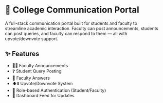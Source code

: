 # 🏫 College Communication Portal

A full-stack communication portal built for students and faculty to streamline academic interaction. Faculty can post announcements, students can post queries, and faculty can respond to them — all with upvote/downvote support.

## ✨ Features

- 👨‍🏫 Faculty Announcements
- ❓ Student Query Posting
- 💬 Faculty Answers
- ⬆️⬇️ Upvote/Downvote System
- 🔐 Role-based Authentication (Student/Faculty)
- 📄 Dashboard Feed for Updates
